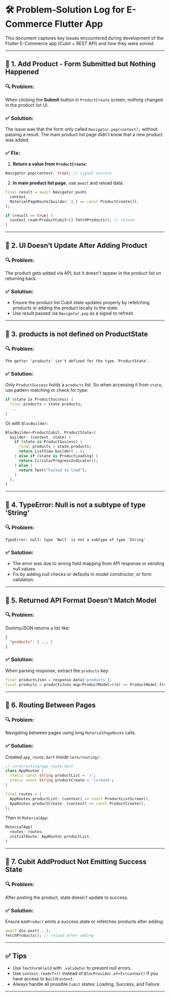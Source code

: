 
# 🛠️ Problem-Solution Log for E-Commerce Flutter App

This document captures key issues encountered during development of the Flutter E-Commerce app (Cubit + REST API) and how they were solved.

---

## 📌 1. **Add Product - Form Submitted but Nothing Happened**

### 🔍 Problem:
When clicking the **Submit** button in `ProductCreate` screen, nothing changed in the product list UI.

### ✅ Solution:
The issue was that the form only called `Navigator.pop(context);` without passing a result. The main product list page didn’t know that a new product was added.

### ✅ Fix:
1. **Return a value from `ProductCreate`:**

```dart
Navigator.pop(context, true); // signal success
```

2. **In main product list page**, use `await` and reload data:

```dart
final result = await Navigator.push(
  context,
  MaterialPageRoute(builder: (_) => const ProductCreate()),
);

if (result == true) {
  context.read<ProductCubit>().fetchProducts(); // reload
}
```

---

## 📌 2. **UI Doesn’t Update After Adding Product**

### 🔍 Problem:
The product gets added via API, but it doesn't appear in the product list on returning back.

### ✅ Solution:
- Ensure the product list Cubit state updates properly by refetching products or adding the product locally to the state.
- Use result passed via `Navigator.pop` as a signal to refresh.

---

## 📌 3. **products is not defined on ProductState**

### 🔍 Problem:
```plaintext
The getter 'products' isn't defined for the type 'ProductState'.
```

### ✅ Solution:
Only `ProductSuccess` holds a `products` list. So when accessing it from `state`, use pattern matching or check for type:

```dart
if (state is ProductSuccess) {
  final products = state.products;
  ...
}
```

Or with `BlocBuilder`:

```dart
BlocBuilder<ProductCubit, ProductState>(
  builder: (context, state) {
    if (state is ProductSuccess) {
      final products = state.products;
      return ListView.builder(...);
    } else if (state is ProductLoading) {
      return CircularProgressIndicator();
    } else {
      return Text("Failed to load");
    }
  },
)
```

---

## 📌 4. **TypeError: Null is not a subtype of type 'String'**

### 🔍 Problem:
```
TypeError: null: type 'Null' is not a subtype of type 'String'
```

### ✅ Solution:
- The error was due to wrong field mapping from API response or sending null values.
- Fix by adding null checks or defaults in model constructor, or form validation.

---

## 📌 5. **Returned API Format Doesn’t Match Model**

### 🔍 Problem:
DummyJSON returns a list like:

```json
{
  "products": [ ... ]
}
```

### ✅ Solution:
When parsing response, extract the `products` key:

```dart
final productsJson = response.data['products'];
final products = productsJson.map<ProductModel>((e) => ProductModel.fromJson(e)).toList();
```

---

## 📌 6. **Routing Between Pages**

### 🔍 Problem:
Navigating between pages using long `MaterialPageRoute` calls.

### ✅ Solution:
Created `app_route.dart` inside `core/routing/`:

```dart
// core/routing/app_route.dart
class AppRoutes {
  static const String productList = '/';
  static const String productCreate = '/create';
}

final routes = {
  AppRoutes.productList: (context) => const ProductListScreen(),
  AppRoutes.productCreate: (context) => const ProductCreate(),
};
```

Then in `MaterialApp`:

```dart
MaterialApp(
  routes: routes,
  initialRoute: AppRoutes.productList,
)
```

---

## 📌 7. **Cubit AddProduct Not Emitting Success State**

### 🔍 Problem:
After posting the product, state doesn't update to success.

### ✅ Solution:
Ensure `AddProduct` emits a success state or refetches products after adding:

```dart
await dio.post(...);
fetchProducts(); // reload after adding
```

---

## ✅ Tips

- Use `TextFormField` with `.validator` to prevent null errors.
- Use `context.read<T>()` instead of `BlocProvider.of<T>(context)` if you have access to `BuildContext`.
- Always handle all possible `Cubit` states: Loading, Success, and Failure.

---
